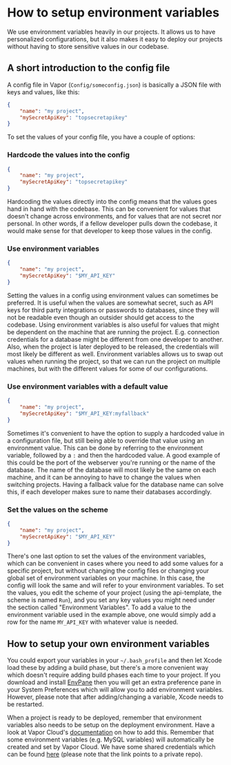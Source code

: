 # How to setup environment variables

We use environment variables heavily in our projects. It allows us to have personalized configurations, but it also makes it easy to deploy our projects without having to store sensitive values in our codebase.



## A short introduction to the config file

A config file in Vapor (`Config/someconfig.json`) is basically a JSON file with keys and values, like this:



```json
{
    "name": "my project",
    "mySecretApiKey": "topsecretapikey"
}
```





To set the values of your config file, you have a couple of options:



### Hardcode the values into the config

```json
{
    "name": "my project",
    "mySecretApiKey": "topsecretapikey"
}
```



Hardcoding the values directly into the config means that the values goes hand in hand with the codebase. This can be convenient for values that doesn't change across environments, and for values that are not secret nor personal. In other words, if a fellow developer pulls down the codebase, it would make sense for that developer to keep those values in the config.



### Use environment variables

```json
{
    "name": "my project",
    "mySecretApiKey": "$MY_API_KEY"
}
```



Setting the values in a config using environment values can sometimes be preferred. It is useful when the values are somewhat secret, such as API keys for third party integrations or passwords to databases, since they will not be readable even though an outsider should get access to the codebase. Using environment variables is also useful for values that might be dependent on the machine that are running the project. E.g. connection credentials for a database might be different from one developer to another. Also, when the project is later deployed to be released, the credentials will most likely be different as well. Environment variables allows us to swap out values when running the project, so that we can run the project on multiple machines, but with the different values for some of our configurations.



### Use environment variables with a default value

```json
{
    "name": "my project",
    "mySecretApiKey": "$MY_API_KEY:myfallback"
}
```



Sometimes it's convenient to have the option to supply a hardcoded value in a configuration file, but still being able to override that value using an environment value. This can be done by referring to the environment variable, followed by a `:` and then the hardcoded value. A good example of this could be the port of the webserver you're running or the name of the database. The name of the database will most likely be the same on each machine, and it can be annoying to have to change the values when switching projects. Having a fallback value for the database name can solve this, if each developer makes sure to name their databases accordingly.



### Set the values on the scheme

```json
{
    "name": "my project",
    "mySecretApiKey": "$MY_API_KEY"
}
```



There's one last option to set the values of the environment variables, which can be convenient in cases where you need to add some values for a specific project, but without changing the config files or changing your global set of environment variables on your machine. In this case, the config will look the same and will refer to your environment variables. To set the values, you edit the scheme of your project (using the api-template, the scheme is named `Run`), and you set any key values you might need under the section called "Environment Variables". To add a value to the environment variable used in the example above, one would simply add a row for the name `MY_API_KEY` with whatever value is needed.



## How to setup your own environment variables

You could export your variables in your `~/.bash_profile` and then let Xcode load these by adding a build phase, but there's a more convenient way which doesn't require adding build phases each time to your project. If you download and install [EnvPane](https://github.com/hschmidt/EnvPane) then you will get an extra preference pane in your System Preferences which will allow you to add environment variables. However, please note that after adding/changing a variable, Xcode needs to be restarted.

When a project is ready to be deployed, remember that environment variables also needs to be setup on the deployment environment. Have a look at Vapor Cloud's [documentation](https://docs.vapor.cloud/toolbox/managing-your-apps/#custom-environment-variables) on how to add this. Remember that some environment variables (e.g. MySQL variables) will automatically be created and set by Vapor Cloud. We have some shared credentials which can be found [here](https://github.com/nodes-projects/readme/blob/master/server-side/vapor/environment-variables.md) (please note that the link points to a private repo).
